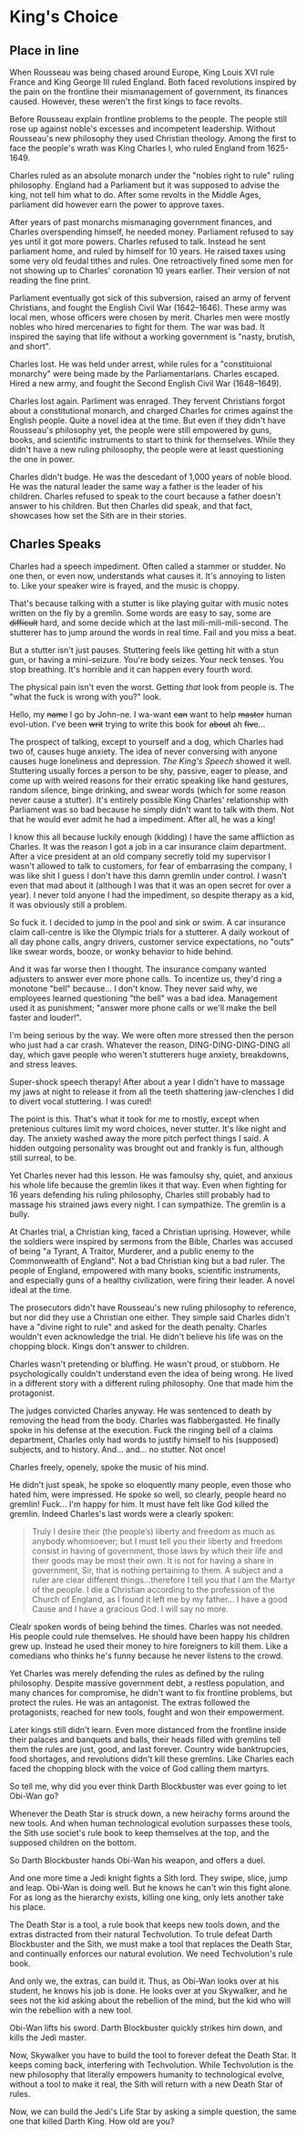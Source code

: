 
# King's Choice

## Place in line

When Rousseau was being chased around Europe, King Louis XVI rule France and King George III ruled England. Both faced revolutions inspired by the pain on the frontline their mismanagement of government, its finances caused. However, these weren't the first kings to face revolts.

Before Rousseau explain frontline problems to the people. The people still rose up against noble's excesses and incompetent leadership. Without Rousseau's new philosophy they used Christian theology. Among the first to face the people's wrath was King Charles I, who ruled England from 1625-1649.

Charles ruled as an absolute monarch under the "nobles right to rule" ruling philosophy. England had a Parliament but it was supposed to advise the king, not tell him what to do. After some revolts in the Middle Ages, parliament did however earn the power to approve taxes.

After years of past monarchs mismanaging government finances, and Charles overspending himself, he needed money. Parliament refused to say yes until it got more powers. Charles refused to talk. Instead he sent parliament home, and ruled by himself for 10 years. He raised taxes using some very old feudal tithes and rules. One retroactively fined some men for not showing up to Charles' coronation 10 years earlier. Their version of not reading the fine print.

Parliament eventually got sick of this subversion, raised an army of fervent Christians, and fought the English Civil War (1642–1646). These army was local men, whose officers were chosen by merit. Charles men were mostly nobles who hired mercenaries to fight for them. The war was bad. It inspired the saying that life without a working government is "nasty, brutish, and short".

Charles lost. He was held under arrest, while rules for a "constituional monarchy" were being made by the Parliamentarians. Charles escaped. Hired a new army, and fought the Second English Civil War (1648–1649).

Charles lost again. Parliment was enraged. They fervent Christians forgot about a constitutional monarch, and charged Charles for crimes against the English people. Quite a novel idea at the time. But even if they didn't have Rousseau's philosophy yet, the people were still empowered by guns, books, and scientific instruments to start to think for themselves. While they didn't have a new ruling philosophy, the people were at least questioning the one in power.

Charles didn't budge. He was the descedant of 1,000 years of noble blood. He was the natural leader the same way a father is the leader of his children. Charles refused to speak to the court because a father doesn't answer to his children. But then Charles did speak, and that fact, showcases how set the Sith are in their stories.

## Charles Speaks

Charles had a speech impediment. Often called a stammer or studder. No one then, or even now, understands what causes it. It's annoying to listen to. Like your speaker wire is frayed, and the music is choppy.

That's because talking with a stutter is like playing guitar with music notes written on the fly by a gremlin. Some words are easy to say, some are ~~difficult~~ hard, and some decide which at the last mili-mili-mili-second. The stutterer has to jump around the words in real time. Fail and you miss a beat.

But a stutter isn't just pauses. Stuttering feels like getting hit with a stun gun, or having a mini-seizure. You're body seizes. Your neck tenses. You stop breathing. It's horrible and it can happen every fourth word.

The physical pain isn't even the worst. Getting _that_ look from people is. The "what the fuck is wrong with you?" look.

Hello, my ~~name~~ I go by John-ne. I wa-want ~~can~~ want to help ~~master~~ human evol-ution. I've been ~~writ~~ trying to write this book for ~~about~~ ah ~~five~~...

The prospect of talking, except to yourself and a dog, which Charles had two of, causes huge anxiety. The idea of never conversing with anyone causes huge loneliness and depression. _The King's Speech_ showed it well. Stuttering usually forces a person to be shy, passive, eager to please, and come up with weired reasons for their erratic speaking like hand gestures, random silence, binge drinking, and swear words (which for some reason never cause a stutter). It's entirely possible King Charles' relationship with Parliament was so bad because he simply didn't want to talk with them. Not that he would ever admit he had a impediment. After all, he was a king!

I know this all because luckily enough (kidding) I have the same affliction as Charles. It was the reason I got a job in a car insurance claim department. After a vice president at an old company secretly told my supervisor I wasn't allowed to talk to customers, for fear of embarrasing the company, I was like shit I guess I don't have this damn gremlin under control. I wasn't even that mad about it (although I was that it was an open secret for over a year). I never told anyone I had the impediment, so despite therapy as a kid, it was obviously still a problem.

So fuck it. I decided to jump in the pool and sink or swim. A car insurance claim call-centre is like the Olympic trials for a stutterer. A daily workout of all day phone calls, angry drivers, customer service expectations, no "outs" like swear words, booze, or wonky behavior to hide behind.

And it was far worse then I thought. The insurance company wanted adjusters to answer ever more phone calls. To incentize us, they'd ring a monotone "bell" because... I don't know. They never said why, we employees learned questioning "the bell" was a bad idea. Management used it as punishment; "answer more phone calls or we'll make the bell faster and louder!".

I'm being serious by the way. We were often more stressed then the person who just had a car crash. Whatever the reason, DING-DING-DING-DING all day, which gave people who weren't stutterers huge anxiety, breakdowns, and stress leaves.

Super-shock speech therapy! After about a year I didn't have to massage my jaws at night to release it from all the teeth shattering jaw-clenches I did to divert vocal stuttering. I was cured!

The point is this. That's what it took for me to mostly, except when pretenious cultures limit my word choices, never stutter. It's like night and day. The anxiety washed away the more pitch perfect things I said. A hidden outgoing personality was brought out and frankly is fun, although still surreal, to be.

Yet Charles never had this lesson. He was famoulsy shy, quiet, and anxious his whole life because the gremlin likes it that way. Even when fighting for 16 years defending his ruling philosophy, Charles still probably had to massage his strained jaws every night. I can sympathize. The gremlin is a bully.

At Charles trial, a Christian king, faced a Christian uprising. However, while the soldiers were inspired by sermons from the Bible, Charles was accused of being "a Tyrant, A Traitor, Murderer, and a public enemy to the Commonwealth of England". Not a bad Christian king but a bad ruler. The people of England, empowered with many books, scientific instruments, and especially guns of a healthy civilization, were firing their leader. A novel ideal at the time.

The prosecutors didn't have Rousseau's new ruling philosophy to reference, but nor did they use a Christian one either. They simple said Charles didn't have a "divine right to rule" and asked for the death penalty. Charles wouldn't even acknowledge the trial. He didn't believe his life was on the chopping block. Kings don't answer to children.

Charles wasn't pretending or bluffing. He wasn't proud, or stubborn. He psychologically couldn't understand even the idea of being wrong. He lived in a different story with a different ruling philosophy. One that made him the protagonist.

The judges convicted Charles anyway. He was sentenced to death by removing the head from the body. Charles was flabbergasted. He finally spoke in his defense at the execution. Fuck the ringing bell of a claims department, Charles only had words to justify himself to his (supposed) subjects, and to history. And... and... no stutter. Not once!

Charles freely, openely, spoke the music of his mind.

He didn't just speak, he spoke so eloquently many people, even those who hated him, were impressed. He spoke so well, so clearly, people heard no gremlin! Fuck... I'm happy for him. It must have felt like God killed the gremlin. Indeed Charles's last words were a clearly spoken:

> Truly I desire their (the people’s) liberty and freedom as much as anybody whomsoever; but I must tell you their liberty and freedom consist in having of government, those laws by which their life and their goods may be most their own. It is not for having a share in government, Sir, that is nothing pertaining to them. A subject and a ruler are clear different things...therefore I tell you that I am the Martyr of the people. I die a Christian according to the profession of the Church of England, as I found it left me by my father... I have a good Cause and I have a gracious God. I will say no more.

Clealr spoken words of being behind the times. Charles was not needed. His people could rule themselves. He should have been happy his children grew up. Instead he used their money to hire foreigners to kill them. Like a comedians who thinks he's funny because he never listens to the crowd.

Yet Charles was merely defending the rules as defined by the ruling philosophy. Despite massive government debt, a restless population, and many chances for compromise, he didn't want to fix frontline problems, but protect the rules. He was an antagonist. The extras followed the protagonists, reached for new tools, fought and won their empowerment.

Later kings still didn't learn. Even more distanced from the frontline inside their palaces and banquets and balls, their heads filled with gremlins tell them the rules are just, good, and last forever. Country wide banktrupcies, food shortages, and revolutions didn't kill these gremlins. Like Charles each faced the chopping block with the voice of God calling them martyrs.

So tell me, why did you ever think Darth Blockbuster was ever going to let Obi-Wan go?

Whenever the Death Star is struck down, a new heirachy forms around the new tools. And when human technological evolution surpasses these tools, the Sith use societ's rule book to keep themselves at the top, and the supposed children on the bottom.

So Darth Blockbuster hands Obi-Wan his weapon, and offers a duel.

And one more time a Jedi knight fights a Sith lord. They swipe, slice, jump and leap. Obi-Wan is doing well. But he knows he can't win this fight alone. For as long as the hierarchy exists, killing one king, only lets another take his place.

The Death Star is a tool, a rule book that keeps new tools down, and the extras distracted from their natural Techvolution. To trule defeat Darth Blockbuster and the Sith, we must make a tool that replaces the Death Star, and continually enforces our natural evolution. We need Techvolution's rule book.

And only we, the extras, can build it. Thus, as Obi-Wan looks over at his student, he knows his job is done. He looks over at you Skywalker, and he sees not the kid asking about the rebellion of the mind, but the kid who will win the rebellion with a new tool.

Obi-Wan lifts his sword. Darth Blockbuster quickly strikes him down, and kills the Jedi master.

Now, Skywalker you have to build the tool to forever defeat the Death Star. It keeps coming back, interfering with Techvolution. While Techvolution is the new philosophy that literally empowers humanity to technological evolve, without a tool to make it real, the Sith will return with a new Death Star of rules.

Now, we can build the Jedi's Life Star by asking a simple question, the same one that killed Darth King. How old are you?
